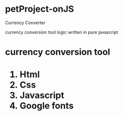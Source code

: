 # petProject-onJS
Currency Converter

currency conversion tool
logic written in pure javascript
<h1 aligin="center"> currency conversion tool <h1> 
	<ol>
	<li>Html</li>
	<li> Css</li>
	<li> Javascript</li>
	<li> Google fonts</li>
